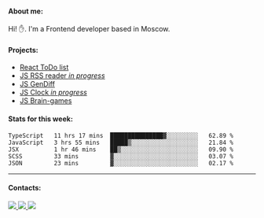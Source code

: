 #### About me:
Hi! ✋.
I'm a Frontend developer based in Moscow.

#### Projects:
- [React ToDo list](https://github.com/GKoil/ToDo-React)
- [JS RSS reader *in progress*](https://github.com/GKoil/frontend-project-lvl3)
- [JS GenDiff](https://github.com/GKoil/GenDiff)
- [JS Clock *in progress*](https://github.com/GKoil/clock)
- [JS Brain-games](https://github.com/GKoil/Brain-games)

#### Stats for this week:
<!--START_SECTION:waka-->
```text
TypeScript   11 hrs 17 mins  ███████████████▓░░░░░░░░░   62.89 % 
JavaScript   3 hrs 55 mins   █████▒░░░░░░░░░░░░░░░░░░░   21.84 % 
JSX          1 hr 46 mins    ██▒░░░░░░░░░░░░░░░░░░░░░░   09.90 % 
SCSS         33 mins         ▓░░░░░░░░░░░░░░░░░░░░░░░░   03.07 % 
JSON         23 mins         ▓░░░░░░░░░░░░░░░░░░░░░░░░   02.17 % 
```
<!--END_SECTION:waka-->
---
#### Contacts:

<a target='_blank' title='LinkedIn' href="https://www.linkedin.com/in/gkoil/">
  <img src="https://img.shields.io/badge/LinkedIn-0077B5?style=for-the-badge&logo=linkedin&logoColor=white" />
</a>
<a target='_blank' title='Telegram' href="https://t.me/gkoil">
  <img src="https://img.shields.io/badge/Telegram-2CA5E0?style=for-the-badge&logo=telegram&logoColor=white" />
</a>
<a target='_blank' title='Gmail' href="mailto: gk.grigorev@gmail.com">
  <img src="https://img.shields.io/badge/Gmail-D14836?style=for-the-badge&logo=gmail&logoColor=white" />
</a>

